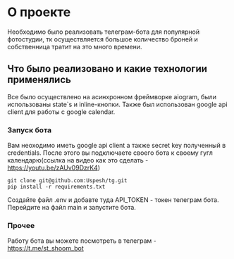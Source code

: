 # О проекте
Необходимо было реализовать телеграм-бота для популярной фотостудии,
тк осуществляется большое количество броней и собственница тратит на это много времени.

## Что было реализовано и какие технологии применялись
Все было осуществлено на асинхронном фреймворке aiogram, были использованы state`s и inline-кнопки. Также был использован google api client для
работы с google calendar.


### Запуск бота
Вам неоходимо иметь google api client а также secret key полученный в credentials. После этого вы подключаете своего бота к своему гугл календарю(ссылка на видео как это сделать - https://youtu.be/zAUv09DzrK4)
```
git clone git@github.com:Uspesh/tg.git
pip install -r requirements.txt
```
Создайте файл .env и добавте туда API_TOKEN - токен телеграм бота.
Перейдите на файл main и запустите бота.

### Прочее

Работу бота вы можете посмотреть в телеграм - https://t.me/st_shoom_bot